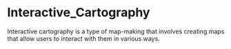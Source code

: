 # Interactive_Cartography
 Interactive cartography is a type of map-making that involves creating maps that allow users to interact with them in various ways.
